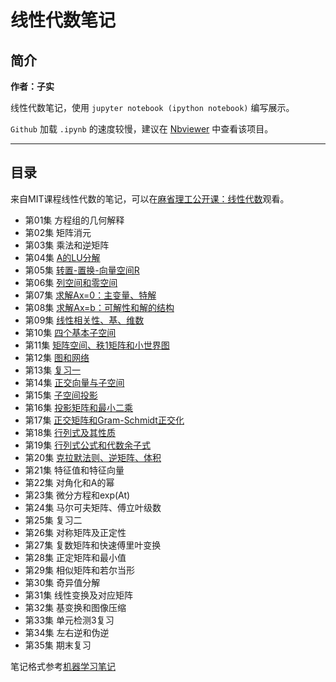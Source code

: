 # 线性代数笔记

## 简介

**作者：子实**

线性代数笔记，使用 `jupyter notebook (ipython notebook)` 编写展示。

`Github` 加载 `.ipynb` 的速度较慢，建议在 [Nbviewer](http://nbviewer.jupyter.org/github/zlotus/notes-linear-algebra/blob/master/ReadMe.ipynb) 中查看该项目。

----

## 目录

来自MIT课程线性代数的笔记，可以在[麻省理工公开课：线性代数](http://open.163.com/special/opencourse/daishu.html)观看。

- 第01集 方程组的几何解释
- 第02集 矩阵消元
- 第03集 乘法和逆矩阵
- 第04集 [A的LU分解](chapter04.ipynb)
- 第05集 [转置-置换-向量空间R](chapter05.ipynb)
- 第06集 [列空间和零空间](chapter06.ipynb)
- 第07集 [求解Ax=0：主变量、特解](chapter07.ipynb)
- 第08集 [求解Ax=b：可解性和解的结构](chapter08.ipynb)
- 第09集 [线性相关性、基、维数](chapter09.ipynb)
- 第10集 [四个基本子空间](chapter10.ipynb)
- 第11集 [矩阵空间、秩1矩阵和小世界图](chapter11.ipynb)
- 第12集 [图和网络](chapter12.ipynb)
- 第13集 [复习一](chapter13.ipynb)
- 第14集 [正交向量与子空间](chapter14.ipynb)
- 第15集 [子空间投影](chapter15.ipynb)
- 第16集 [投影矩阵和最小二乘](chapter16.ipynb)
- 第17集 [正交矩阵和Gram-Schmidt正交化](chapter17.ipynb)
- 第18集 [行列式及其性质](chapter18.ipynb)
- 第19集 [行列式公式和代数余子式](chapter19.ipynb)
- 第20集 [克拉默法则、逆矩阵、体积](chapter20.ipynb)
- 第21集 特征值和特征向量
- 第22集 对角化和A的幂
- 第23集 微分方程和exp(At)
- 第24集 马尔可夫矩阵、傅立叶级数
- 第25集 复习二
- 第26集 对称矩阵及正定性
- 第27集 复数矩阵和快速傅里叶变换
- 第28集 正定矩阵和最小值
- 第29集 相似矩阵和若尔当形
- 第30集 奇异值分解
- 第31集 线性变换及对应矩阵	
- 第32集 基变换和图像压缩
- 第33集 单元检测3复习
- 第34集 左右逆和伪逆
- 第35集 期末复习

笔记格式参考[机器学习笔记](https://github.com/lijin-THU/notes-machine-learning)